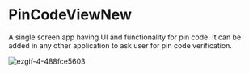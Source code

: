 # PinCodeViewNew
A single screen app having UI and functionality for pin code. It can be added in any other application to ask user for pin code verification.

![ezgif-4-488fce5603](https://github.com/faizanhaidarkhan/PinCodeView/assets/43300714/d1a8c342-b2f8-48c0-99b4-f9f9e0343952)
